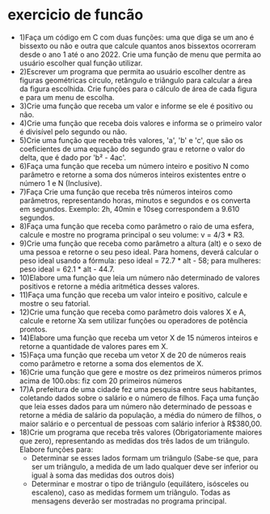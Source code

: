# exercicio de funcão


* 1)Faça um código em C com duas funções: uma que diga se um ano é bissexto ou
não e outra que calcule quantos anos bissextos ocorreram desde o ano 1 até o ano 2022. Crie uma função de menu que permita ao usuário escolher qual função utilizar.
* 2)Escrever um programa que permita ao usuário escolher dentre as figuras
geométricas círculo, retângulo e triângulo para calcular a área da figura escolhida. Crie
funções para o cálculo de área de cada figura e para um menu de escolha.
* 3)Crie uma função que receba um valor e informe se ele é positivo ou não.
* 4)Crie uma função que receba dois valores e informa se o primeiro valor é divisível
pelo segundo ou não.
* 5)Crie uma função que receba três valores, 'a', 'b' e 'c', que são os coeficientes de uma
equação do segundo grau e retorne o valor do delta, que é dado por 'b² - 4ac'.
* 6)Faça uma função que receba um número inteiro e positivo N como parâmetro e
retorne a soma dos números inteiros existentes entre o número 1 e N (Inclusive).
* 7)Faça Crie uma função que receba três números inteiros como parâmetros,
representando horas, minutos e segundos e os converta em segundos. Exemplo: 2h,
40min e 10seg correspondem a 9.610 segundos.
* 8)Faça uma função que receba como parâmetro o raio de uma esfera, calcule e
mostre no programa principal o seu volume: v = 4/3 * R3.
* 9)Crie uma função que receba como parâmetro a altura (alt) e o sexo de uma pessoa e
retorne o seu peso ideal. Para homens, deverá calcular o peso ideal usando a fórmula:
peso ideal = 72.7 * alt - 58; para mulheres: peso ideal = 62.1 * alt - 44.7.
* 10)Elabore uma função que leia um número não determinado de valores positivos e
retorne a média aritmética desses valores.
* 11)Faça uma função que receba um valor inteiro e positivo, calcule e mostre o seu
fatorial.
* 12)Crie uma função que receba como parâmetro dois valores X e A, calcule e retorne
Xa sem utilizar funções ou operadores de potência prontos.
* 14)Elabore uma função que receba um vetor X de 15 números inteiros e retorne a
quantidade de valores pares em X.
* 15)Faça uma função que receba um vetor X de 20 de números reais como parâmetro
e retorne a soma dos elementos de X.
* 16)Crie uma função que gere e mostre os dez primeiros números primos acima de
100.obs: fiz com 20 primeiros números
* 17)A prefeitura de uma cidade fez uma pesquisa entre seus habitantes, coletando
dados sobre o salário e o número de filhos. Faça uma função que leia esses dados
para um número não determinado de pessoas e retorne a média de salário da
população, a média do número de filhos, o maior salário e o percentual de pessoas
com salário inferior à R$380,00.
* 18)Crie um programa que receba três valores (Obrigatoriamente maiores que zero),
representando as medidas dos três lados de um triângulo. Elabore funções para:
	 * Determinar se esses lados formam um triângulo (Sabe-se que, para ser um
triângulo, a medida de um lado qualquer deve ser inferior ou igual à soma das
medidas dos outros dois)
	* Determinar e mostrar o tipo de triângulo (equilátero, isósceles ou escaleno),
caso as medidas formem um triângulo.
Todas as mensagens deverão ser mostradas no programa principal.
